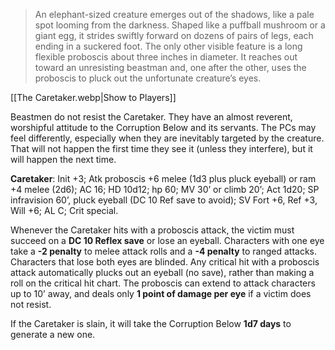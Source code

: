 > An elephant-sized creature emerges out of the shadows, like a pale spot looming from the darkness. Shaped like a puffball mushroom or a giant egg, it strides swiftly forward on dozens of pairs of legs, each ending in a suckered foot. The only other visible feature is a long flexible proboscis about three inches in diameter. It reaches out toward an unresisting beastman and, one after the other, uses the proboscis to pluck out the unfortunate creature’s eyes.

[[The Caretaker.webp|Show to Players]]

Beastmen do not resist the Caretaker. They have an almost reverent, worshipful attitude to the Corruption Below and its servants. The PCs may feel differently, especially when they are inevitably targeted by the creature. That will not happen the first time they see it (unless they interfere), but it will happen the next time.

**Caretaker**: Init +3; Atk proboscis +6 melee (1d3 plus pluck eyeball) or ram +4 melee (2d6); AC 16; HD 10d12; hp 60; MV 30’ or climb 20’; Act 1d20; SP infravision 60’, pluck eyeball (DC 10 Ref save to avoid); SV Fort +6, Ref +3, Will +6; AL C; Crit special.

Whenever the Caretaker hits with a proboscis attack, the victim must succeed on a **DC 10 Reflex save** or lose an eyeball. Characters with one eye take a **-2 penalty** to melee attack rolls and a **-4 penalty** to ranged attacks. Characters that lose both eyes are blinded. Any critical hit with a proboscis attack automatically plucks out an eyeball (no save), rather than making a roll on the critical hit chart. The proboscis can extend to attack characters up to 10’ away, and deals only **1 point of damage per eye** if a victim does not resist.

If the Caretaker is slain, it will take the Corruption Below **1d7 days** to generate a new one.